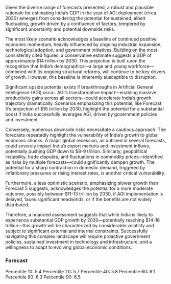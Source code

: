 Given the diverse range of forecasts presented, a robust and plausible rationale for estimating India’s GDP in the year of AGI deployment (circa 2030) emerges from considering the potential for sustained, albeit fluctuating, growth driven by a confluence of factors, tempered by significant uncertainty and potential downside risks.

The most likely scenario acknowledges a baseline of continued positive economic momentum, heavily influenced by ongoing industrial expansion, technological adoption, and government initiatives. Building on the most consistently cited figures, a conservative estimate suggests a GDP of approximately $14 trillion by 2030. This projection is built upon the recognition that India’s demographics—a large and young workforce—combined with its ongoing structural reforms, will continue to be key drivers of growth. However, this baseline is inherently susceptible to disruption. 

Significant upside potential exists if breakthroughs in Artificial General Intelligence (AGI) occur. AGI’s transformative impact—enabling massive productivity gains across all sectors—could accelerate India’s growth trajectory dramatically. Scenarios emphasizing this potential, like Forecast 5’s projection of $16 trillion by 2030, highlight the potential for a substantial boost if India successfully leverages AGI, driven by government policies and investment.

Conversely, numerous downside risks necessitate a cautious approach.  The forecasts repeatedly highlight the vulnerability of India’s growth to global economic shocks. A major global recession, as outlined in several forecasts, could severely impact India’s export markets and investment inflows, potentially pushing GDP down to $8-9 trillion. Similarly, geopolitical instability, trade disputes, and fluctuations in commodity prices—identified as risks by multiple forecasts—could significantly dampen growth.  The potential for a sharp contraction in domestic demand, triggered by inflationary pressures or rising interest rates, is another critical vulnerability. 

Furthermore, a less optimistic scenario, emphasizing slower growth than Forecast 5 suggests, acknowledges the potential for a more moderate outcome, possibly between $11-13 trillion by 2030, if AGI implementation is delayed, faces significant headwinds, or if the benefits are not widely distributed.  

Therefore, a nuanced assessment suggests that while India is likely to experience substantial GDP growth by 2030—potentially reaching $14-16 trillion—this growth will be characterized by considerable volatility and subject to significant external and internal constraints. Successfully navigating this complex landscape will require proactive government policies, sustained investment in technology and infrastructure, and a willingness to adapt to evolving global economic conditions.

### Forecast

Percentile 10: 5.4
Percentile 20: 5.7
Percentile 40: 5.8
Percentile 60: 6.1
Percentile 80: 6.3
Percentile 90: 6.5